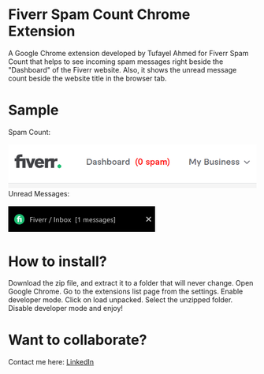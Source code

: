 # Fiverr Spam Count Chrome Extension
A Google Chrome extension developed by Tufayel Ahmed for Fiverr Spam Count that helps to see incoming spam messages right beside the "Dashboard" of the Fiverr website. Also, it shows the unread message count beside the website title in the browser tab.
# Sample
Spam Count:<br><br>
<img src="https://raw.githubusercontent.com/TufayelLUS/Fiverr-Spam-Count-Chrome-Extension/35ec81a0cbef24099785c14f2459beca9f5bd328/Sample.png" alt="Fiverr Spam Count Chrome Extension" /><br>
Unread Messages:<br><br>
<img src="https://raw.githubusercontent.com/TufayelLUS/Fiverr-Spam-Count-Chrome-Extension/refs/heads/main/Counts.png" alt="Fiverr Spam Count Chrome Extension" />

# How to install?
Download the zip file, and extract it to a folder that will never change. Open Google Chrome. Go to the extensions list page from the settings. Enable developer mode. Click on load unpacked. Select the unzipped folder. Disable developer mode and enjoy!

# Want to collaborate?
Contact me here: <a href="https://www.linkedin.com/in/tufayel-ahmed-cse/">LinkedIn</a>
